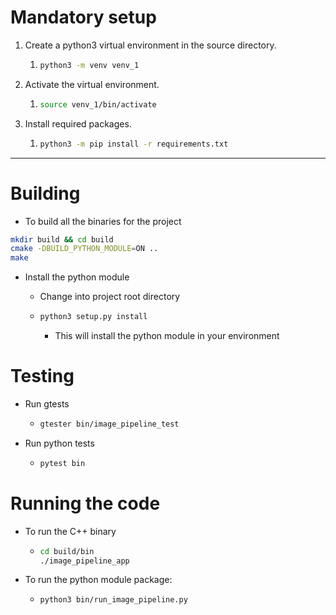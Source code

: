 # Mandatory setup

1. Create a python3 virtual environment in the source directory.
   1. ```bash
      python3 -m venv venv_1
      ```
2. Activate the virtual environment.
   1. ```bash
      source venv_1/bin/activate
      ```
3. Install required packages.
   1. ```bash
      python3 -m pip install -r requirements.txt
      ```

---

# Building

- To build all the binaries for the project

```bash
mkdir build && cd build
cmake -DBUILD_PYTHON_MODULE=ON ..
make
```

- Install the python module
  - Change into project root directory
  - ```bash
    python3 setup.py install
    ```

    - This will install the python module in your environment

# Testing

- Run gtests

  - ```bash
    gtester bin/image_pipeline_test
    ```
- Run python tests

  - ```bash
    pytest bin
    ```

# Running the code

- To run the C++ binary

  - ```bash
    cd build/bin
    ./image_pipeline_app
    ```
- To run the python module package:

  - ```bash
    python3 bin/run_image_pipeline.py
    ```
